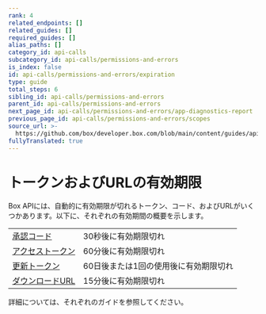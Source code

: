 ```yaml
---
rank: 4
related_endpoints: []
related_guides: []
required_guides: []
alias_paths: []
category_id: api-calls
subcategory_id: api-calls/permissions-and-errors
is_index: false
id: api-calls/permissions-and-errors/expiration
type: guide
total_steps: 6
sibling_id: api-calls/permissions-and-errors
parent_id: api-calls/permissions-and-errors
next_page_id: api-calls/permissions-and-errors/app-diagnostics-report
previous_page_id: api-calls/permissions-and-errors/scopes
source_url: >-
  https://github.com/box/developer.box.com/blob/main/content/guides/api-calls/permissions-and-errors/expiration.md
fullyTranslated: true
---
```

# トークンおよびURLの有効期限

Box APIには、自動的に有効期限が切れるトークン、コード、およびURLがいくつかあります。以下に、それぞれの有効期間の概要を示します。

|                              |                      |
| ---------------------------- | -------------------- |
| [承認コード][Authorization Codes] | 30秒後に有効期限切れ          |
| [アクセストークン][Access Tokens]    | 60分後に有効期限切れ          |
| [更新トークン][Refresh Tokens]     | 60日後または1回の使用後に有効期限切れ |
| [ダウンロードURL][Download URLs]   | 15分後に有効期限切れ          |

詳細については、それぞれのガイドを参照してください。

[Authorization Codes]: g://authentication/oauth2

[Access Tokens]: g://authentication/tokens

[Refresh Tokens]: g://authentication/tokens/refresh

[Download URLs]: g://downloads
